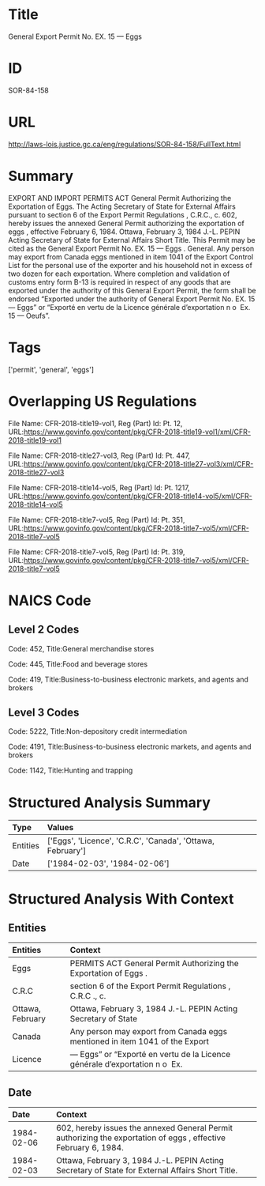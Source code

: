 # Title
General Export Permit No. EX. 15 — Eggs


# ID
SOR-84-158

# URL
http://laws-lois.justice.gc.ca/eng/regulations/SOR-84-158/FullText.html


# Summary
EXPORT AND IMPORT PERMITS ACT General Permit Authorizing the Exportation of Eggs.
The Acting Secretary of State for External Affairs pursuant to section 6 of the  Export Permit Regulations , C.R.C., c.
602, hereby issues the annexed  General Permit authorizing the exportation of eggs , effective February 6, 1984.
Ottawa, February 3, 1984 J.-L.
PEPIN Acting Secretary of State for External Affairs Short Title.
This Permit may be cited as the  General Export Permit No. EX.
15 — Eggs .
General.
Any person may export from Canada eggs mentioned in item 1041 of the  Export Control List  for the personal use of the exporter and his household not in excess of two dozen for each exportation.
Where completion and validation of customs entry form B-13 is required in respect of any goods that are exported under the authority of this General Export Permit, the form shall be endorsed “Exported under the authority of General Export Permit No. EX.
15 — Eggs” or “Exporté en vertu de la Licence générale d’exportation n o  Ex. 15 — Oeufs”.


# Tags
['permit', 'general', 'eggs']


# Overlapping US Regulations
File Name: CFR-2018-title19-vol1, Reg (Part) Id: Pt. 12, URL:https://www.govinfo.gov/content/pkg/CFR-2018-title19-vol1/xml/CFR-2018-title19-vol1

File Name: CFR-2018-title27-vol3, Reg (Part) Id: Pt. 447, URL:https://www.govinfo.gov/content/pkg/CFR-2018-title27-vol3/xml/CFR-2018-title27-vol3

File Name: CFR-2018-title14-vol5, Reg (Part) Id: Pt. 1217, URL:https://www.govinfo.gov/content/pkg/CFR-2018-title14-vol5/xml/CFR-2018-title14-vol5

File Name: CFR-2018-title7-vol5, Reg (Part) Id: Pt. 351, URL:https://www.govinfo.gov/content/pkg/CFR-2018-title7-vol5/xml/CFR-2018-title7-vol5

File Name: CFR-2018-title7-vol5, Reg (Part) Id: Pt. 319, URL:https://www.govinfo.gov/content/pkg/CFR-2018-title7-vol5/xml/CFR-2018-title7-vol5




# NAICS Code
## Level 2 Codes
Code: 452, Title:General merchandise stores

Code: 445, Title:Food and beverage stores

Code: 419, Title:Business-to-business electronic markets, and agents and brokers




## Level 3 Codes
Code: 5222, Title:Non-depository credit intermediation

Code: 4191, Title:Business-to-business electronic markets, and agents and brokers

Code: 1142, Title:Hunting and trapping







# Structured Analysis Summary
| Type     | Values                                                     |
|:---------|:-----------------------------------------------------------|
| Entities | ['Eggs', 'Licence', 'C.R.C', 'Canada', 'Ottawa, February'] |
| Date     | ['1984-02-03', '1984-02-06']                               |


# Structured Analysis With Context
 


## Entities
| Entities         | Context                                                                      |
|:-----------------|:-----------------------------------------------------------------------------|
| Eggs             | PERMITS ACT General Permit Authorizing the Exportation of Eggs .             |
| C.R.C            | section 6 of the Export Permit Regulations , C.R.C ., c.                     |
| Ottawa, February | Ottawa, February 3, 1984 J.-L. PEPIN Acting Secretary of State               |
| Canada           | Any person may export from  Canada eggs mentioned in item 1041 of the Export |
| Licence          | — Eggs” or “Exporté en vertu de la Licence  générale d’exportation n o  Ex.  |


## Date
| Date       | Context                                                                                                          |
|:-----------|:-----------------------------------------------------------------------------------------------------------------|
| 1984-02-06 | 602, hereby issues the annexed  General Permit authorizing the exportation of eggs , effective February 6, 1984. |
| 1984-02-03 | Ottawa, February 3, 1984 J.-L. PEPIN Acting Secretary of State for External Affairs Short Title.                 |


